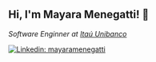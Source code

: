 
 
<h2>Hi, I'm Mayara Menegatti! 👋</h2>

<i>Software Enginner at <a href="http://www.itau.com.br">Itaú Unibanco</a></i>

[![Linkedin: mayaramenegatti](https://img.shields.io/badge/-thaianebraga-blue?style=flat-square&logo=Linkedin&logoColor=white&link=https://www.linkedin.com/in/mayaramenegatti/)](https://www.linkedin.com/in/mayaramenegatti/)


<!--
**MayaraMenegatti/MayaraMenegatti** is a ✨ _special_ ✨ repository because its `README.md` (this file) appears on your GitHub profile.

Here are some ideas to get you started:

- 🔭 I’m currently working on ...
- 🌱 I’m currently learning ...
- 👯 I’m looking to collaborate on ...
- 🤔 I’m looking for help with ...
- 💬 Ask me about ...
- 📫 How to reach me: ...
- 😄 Pronouns: ...
- ⚡ Fun fact: ...
-->



